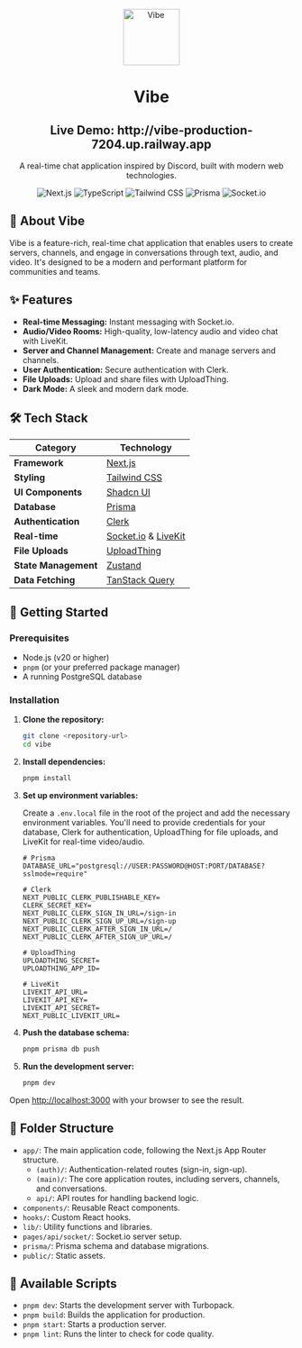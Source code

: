 <div align="center">
  <br />
  <img src="https://raw.githubusercontent.com/Tarikul-Islam-Anik/Animated-Fluent-Emojis/master/Emojis/Smilies/Alien.png" alt="Vibe" width="100" />
  <br />
  <h1 align="center">Vibe</h1>
  <h2 align="center">Live Demo: http://vibe-production-7204.up.railway.app </h2>
  <p align="center">
    A real-time chat application inspired by Discord, built with modern web technologies.
  </p>
  

  <p align="center">
    <img src="https://img.shields.io/badge/Next.js-000000?style=for-the-badge&logo=nextdotjs&logoColor=white" alt="Next.js" />
    <img src="https://img.shields.io/badge/TypeScript-3178C6?style=for-the-badge&logo=typescript&logoColor=white" alt="TypeScript" />
    <img src="https://img.shields.io/badge/Tailwind_CSS-38B2AC?style=for-the-badge&logo=tailwind-css&logoColor=white" alt="Tailwind CSS" />
    <img src="https://img.shields.io/badge/Prisma-2D3748?style=for-the-badge&logo=prisma&logoColor=white" alt="Prisma" />
    <img src="https://img.shields.io/badge/Socket.io-010101?style=for-the-badge&logo=socketdotio&logoColor=white" alt="Socket.io" />
  </p>
</div>

## 🚀 About Vibe

Vibe is a feature-rich, real-time chat application that enables users to create servers, channels, and engage in conversations through text, audio, and video. It's designed to be a modern and performant platform for communities and teams.

## ✨ Features

-   **Real-time Messaging:** Instant messaging with Socket.io.
-   **Audio/Video Rooms:** High-quality, low-latency audio and video chat with LiveKit.
-   **Server and Channel Management:** Create and manage servers and channels.
-   **User Authentication:** Secure authentication with Clerk.
-   **File Uploads:** Upload and share files with UploadThing.
-   **Dark Mode:** A sleek and modern dark mode.

## 🛠️ Tech Stack

| Category             | Technology                                                                                                                                 |
| -------------------- | ------------------------------------------------------------------------------------------------------------------------------------------ |
| **Framework**        | [Next.js](https://nextjs.org/)                                                                                                             |
| **Styling**          | [Tailwind CSS](https://tailwindcss.com/)                                                                                                   |
| **UI Components**    | [Shadcn UI](https://ui.shadcn.com/)                                                                                                        |
| **Database**         | [Prisma](https://www.prisma.io/)                                                                                                           |
| **Authentication**   | [Clerk](https://clerk.com/)                                                                                                                |
| **Real-time**        | [Socket.io](https://socket.io/) & [LiveKit](https://livekit.io/)                                                                           |
| **File Uploads**     | [UploadThing](https://uploadthing.com/)                                                                                                    |
| **State Management** | [Zustand](https://zustand-demo.pmnd.rs/)                                                                                                   |
| **Data Fetching**    | [TanStack Query](https://tanstack.com/query/v5)                                                                                            |

## 🏁 Getting Started

### Prerequisites

-   Node.js (v20 or higher)
-   `pnpm` (or your preferred package manager)
-   A running PostgreSQL database

### Installation

1.  **Clone the repository:**
    ```bash
    git clone <repository-url>
    cd vibe
    ```

2.  **Install dependencies:**
    ```bash
    pnpm install
    ```

3.  **Set up environment variables:**

    Create a `.env.local` file in the root of the project and add the necessary environment variables. You'll need to provide credentials for your database, Clerk for authentication, UploadThing for file uploads, and LiveKit for real-time video/audio.

    ```env
    # Prisma
    DATABASE_URL="postgresql://USER:PASSWORD@HOST:PORT/DATABASE?sslmode=require"

    # Clerk
    NEXT_PUBLIC_CLERK_PUBLISHABLE_KEY=
    CLERK_SECRET_KEY=
    NEXT_PUBLIC_CLERK_SIGN_IN_URL=/sign-in
    NEXT_PUBLIC_CLERK_SIGN_UP_URL=/sign-up
    NEXT_PUBLIC_CLERK_AFTER_SIGN_IN_URL=/
    NEXT_PUBLIC_CLERK_AFTER_SIGN_UP_URL=/

    # UploadThing
    UPLOADTHING_SECRET=
    UPLOADTHING_APP_ID=

    # LiveKit
    LIVEKIT_API_URL=
    LIVEKIT_API_KEY=
    LIVEKIT_API_SECRET=
    NEXT_PUBLIC_LIVEKIT_URL=
    ```

4.  **Push the database schema:**
    ```bash
    pnpm prisma db push
    ```

5.  **Run the development server:**
    ```bash
    pnpm dev
    ```

Open [http://localhost:3000](http://localhost:3000) with your browser to see the result.

## 📂 Folder Structure

-   `app/`: The main application code, following the Next.js App Router structure.
    -   `(auth)/`: Authentication-related routes (sign-in, sign-up).
    -   `(main)/`: The core application routes, including servers, channels, and conversations.
    -   `api/`: API routes for handling backend logic.
-   `components/`: Reusable React components.
-   `hooks/`: Custom React hooks.
-   `lib/`: Utility functions and libraries.
-   `pages/api/socket/`: Socket.io server setup.
-   `prisma/`: Prisma schema and database migrations.
-   `public/`: Static assets.

## 📜 Available Scripts

-   `pnpm dev`: Starts the development server with Turbopack.
-   `pnpm build`: Builds the application for production.
-   `pnpm start`: Starts a production server.
-   `pnpm lint`: Runs the linter to check for code quality.

